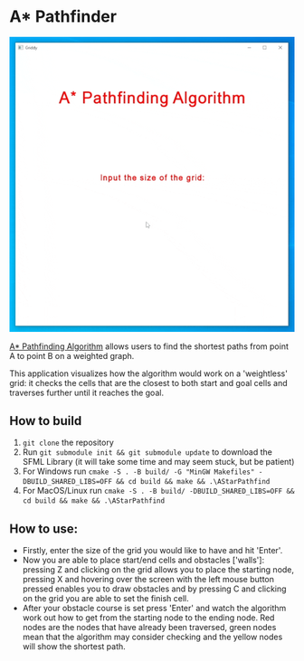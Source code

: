 # A* Pathfinder
![](res/preview.gif)

[A* Pathfinding Algorithm] allows users to find the shortest paths from point A to point B on a weighted graph.

This application visualizes how the algorithm would work on a 'weightless' grid: it checks the cells that are the closest to both start and goal cells and traverses further until it reaches the goal.

## How to build
1. ```git clone``` the repository
2. Run  ```git submodule init && git submodule update``` to download the SFML Library (it will take some time and may seem stuck, but be patient)
3. For Windows run ```cmake -S . -B build/ -G "MinGW Makefiles" -DBUILD_SHARED_LIBS=OFF && cd build && make && .\AStarPathfind```
4. For MacOS/Linux run ```cmake -S . -B build/ -DBUILD_SHARED_LIBS=OFF && cd build && make && .\AStarPathfind```
   
## How to use:
- Firstly, enter the size of the grid you would like to have and hit 'Enter'. 
- Now you are able to place start/end cells and obstacles ['walls']: pressing Z and clicking on the grid allows you to place the starting node, pressing X and hovering over the screen with the left mouse button pressed enables you to draw obstacles and by pressing C and clicking on the grid you are able to set the finish cell. 
- After your obstacle course is set press 'Enter' and watch the algorithm work out how to get from the starting node to the ending node. Red nodes are the nodes that have already been traversed, green nodes mean that the algorithm may consider checking and the yellow nodes will show the shortest path.

[A* Pathfinding Algorithm]: <https://en.wikipedia.org/wiki/A*_search_algorithm>
